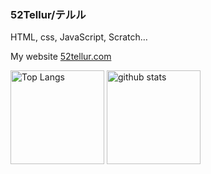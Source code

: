 ### 52Tellur/テルル

HTML, css, JavaScript, Scratch…

My website [52tellur.com](https://52tellur.com)

<p align="left">
  <img alt="Top Langs" height="150px" src="https://github-readme-stats.vercel.app/api/top-langs/?username={52Tellur}&layout=compact&show_icons=true&theme=dark" />
  <img alt="github stats" height="150px" src="https://github-readme-stats.vercel.app/api?username={52Tellur}&theme=dark&show_icons=ture" />
</p>
